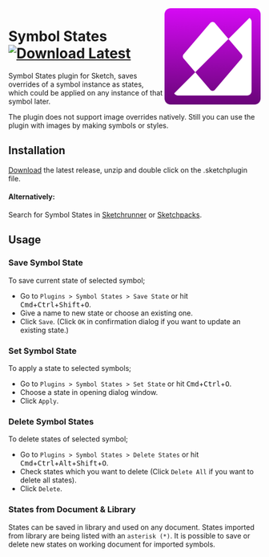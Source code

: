 <img src="https://github.com/ozgurgunes/Sketch-Symbol-States/blob/master/assets/icon.png?raw=true" alt="Sketch Symbol States" width="192" align="right" />

Symbol States  [![Download Latest][image]][link]
=============

[image]: https://img.shields.io/github/release/ozgurgunes/Sketch-Symbol-States.svg?label=Download
[link]: https://github.com/ozgurgunes/Sketch-Symbol-States/releases/latest/download/symbol-states.sketchplugin.zip

Symbol States plugin for Sketch, saves overrides of a symbol instance as states, which could be applied on any instance of that symbol later.

The plugin does not support image overrides natively. Still you can use the plugin with images by making symbols or styles.

Installation
------------

[Download][link] the latest release, unzip and double click on the .sketchplugin file.

#### Alternatively:

Search for Symbol States in [Sketchrunner](http://sketchrunner.com/) or [Sketchpacks](https://sketchpacks.com/).

Usage
-----

### Save Symbol State

To save current state of selected symbol;

* Go to ```Plugins > Symbol States > Save State``` or hit <kbd>Cmd</kbd>+<kbd>Ctrl</kbd>+<kbd>Shift</kbd>+<kbd>O</kbd>.
* Give a name to new state or choose an existing one.
* Click ```Save```. (Click ```OK``` in confirmation dialog if you want to update an existing state.)

### Set Symbol State

To apply a state to selected symbols;

* Go to ```Plugins > Symbol States > Set State``` or hit <kbd>Cmd</kbd>+<kbd>Ctrl</kbd>+<kbd>O</kbd>.
* Choose a state in opening dialog window.
* Click ```Apply```.

### Delete Symbol States

To delete states of selected symbol;

* Go to ```Plugins > Symbol States > Delete States``` or hit <kbd>Cmd</kbd>+<kbd>Ctrl</kbd>+<kbd>Alt</kbd>+<kbd>Shift</kbd>+<kbd>O</kbd>.
* Check states which you want to delete (Click ```Delete All``` if you want to delete all states).
* Click ```Delete```.

### States from Document & Library

States can be saved in library and used on any document. States imported from library are being listed with an `asterisk (*)`. It is possible to save or delete new states on working document for imported symbols.
